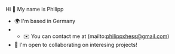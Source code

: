 Hi 👋 My name is Philipp

* 🌍  I'm based in Germany
* * ✉️  You can contact me at (mailto:philippxhess@gmail.com)
* 🤝  I'm open to collaborating on interesing projects!






